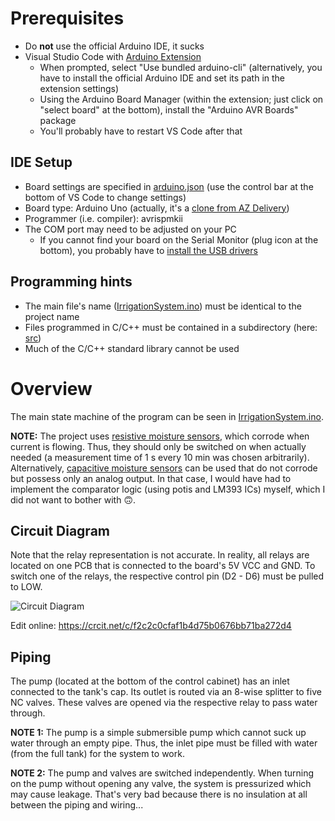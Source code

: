 # Prerequisites
* Do **not** use the official Arduino IDE, it sucks
* Visual Studio Code with [Arduino Extension](https://marketplace.visualstudio.com/items?itemName=vsciot-vscode.vscode-arduino)
  * When prompted, select "Use bundled arduino-cli" (alternatively, you have to install the official Arduino IDE and set its path in the extension settings)
  * Using the Arduino Board Manager (within the extension; just click on "select board" at the bottom), install the "Arduino AVR Boards" package
  * You'll probably have to restart VS Code after that

## IDE Setup
* Board settings are specified in [arduino.json](/.vscode/arduino.json) (use the control bar at the bottom of VS Code to change settings)
* Board type: Arduino Uno (actually, it's a [clone from AZ Delivery](https://www.az-delivery.de/products/mikrocontroller-board))
* Programmer (i.e. compiler): avrispmkii
* The COM port may need to be adjusted on your PC
  * If you cannot find your board on the Serial Monitor (plug icon at the bottom), you probably have to [install the USB drivers](https://support.arduino.cc/hc/en-us/articles/4411305694610-Install-or-update-FTDI-drivers)

## Programming hints
* The main file's name ([IrrigationSystem.ino](IrrigationSystem.ino)) must be identical to the project name
* Files programmed in C/C++ must be contained in a subdirectory (here: [src](/src/))
* Much of the C/C++ standard library cannot be used

# Overview
The main state machine of the program can be seen in [IrrigationSystem.ino](IrrigationSystem.ino). 

**NOTE:** The project uses [resistive moisture sensors](https://www.az-delivery.de/products/feuchtigkeitssensor-modul?_pos=1&_sid=b3e597e6f&_ss=r), which corrode when current is flowing. Thus, they should only be switched on when actually needed (a measurement time of 1 s every 10 min was chosen arbitrarily). Alternatively, [capacitive moisture sensors](https://www.az-delivery.de/products/bodenfeuchte-sensor-modul-v1-2?_pos=3&_sid=b3e597e6f&_ss=r) can be used that do not corrode but possess only an analog output. In that case, I would have had to implement the comparator logic (using potis and LM393 ICs) myself, which I did not want to bother with 🙃.

## Circuit Diagram
Note that the relay representation is not accurate. In reality, all relays are located on one PCB that is connected to the board's 5V VCC and GND. To switch one of the relays, the respective control pin (D2 - D6) must be pulled to LOW.

![Circuit Diagram](circuit.svg)

Edit online: https://crcit.net/c/f2c2c0cfaf1b4d75b0676bb71ba272d4

## Piping
The pump (located at the bottom of the control cabinet) has an inlet connected to the tank's cap. Its outlet is routed via an 8-wise splitter to five NC valves. These valves are opened via the respective relay to pass water through.

**NOTE 1:** The pump is a simple submersible pump which cannot suck up water through an empty pipe. Thus, the inlet pipe must be filled with water (from the full tank) for the system to work.

**NOTE 2:** The pump and valves are switched independently. When turning on the pump without opening any valve, the system is pressurized which may cause leakage. That's very bad because there is no insulation at all between the piping and wiring...
